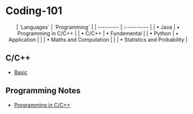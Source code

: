 # Coding-101
<center>
| `Languages` | `Programming` |
| --------- | :---------- |
| • Java | • Programming in C/C++ |
| • C/C++ | • Fundemental  |
| • Python | • Application |
|   | • Maths and Computation  |
|   | • Statistics and Probability  |
</center>

## C/C++
- [Basic](https://github.com/MaChuChu/Coding-101/blob/main/C_C%2B%2B/Basics/C%20Language%20Introduction.md)

## Programming Notes
- [Programming in C/C++](https://github.com/MaChuChu/Coding-101/blob/main/Programming/ProgrammingInCC++.md)

